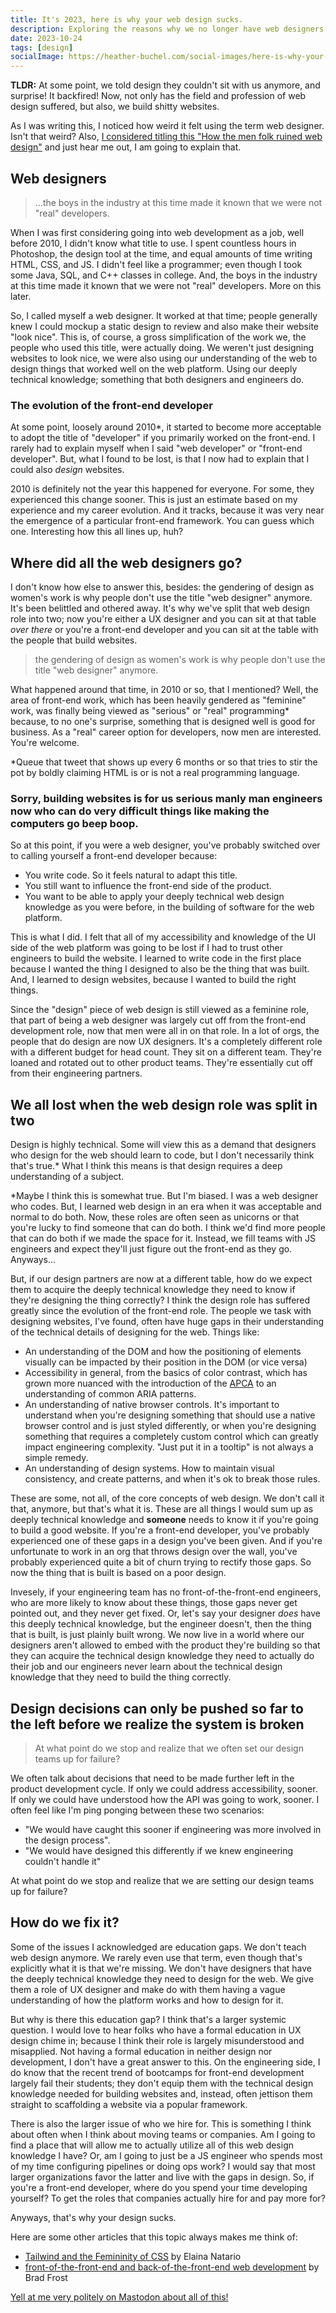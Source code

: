 ```yaml
---
title: It's 2023, here is why your web design sucks.
description: Exploring the reasons why we no longer have web designers.
date: 2023-10-24
tags: [design]
socialImage: https://heather-buchel.com/social-images/here-is-why-your-design-sucks.png
---
```


**TLDR:** At some point, we told design they couldn't sit with us anymore, and surprise! It backfired! Now, not only has the field and profession of web design suffered, but also, we build shitty websites.

<aside class="aside">
As I was writing this, I noticed how weird it felt using the term web designer. Isn't that weird? Also, <a href="https://hachyderm.io/@hbuchel/111292191087036667">I considered titling this "How the men folk ruined web design"</a> and just hear me out, I am going to explain that.
</aside>

## Web designers

<blockquote class="bq bq--right">
...the boys in the industry at this time made it known that we were not "real" developers.
</blockquote>

When I was first considering going into web development as a job, well before 2010, I didn't know what title to use. I spent countless hours in Photoshop, the design tool at the time, and equal amounts of time writing HTML, CSS, and JS. I didn't feel like a programmer; even though I took some Java, SQL, and C++ classes in college. And, the boys in the industry at this time made it known that we were not "real" developers. More on this later.

So, I called myself a web designer. It worked at that time; people generally knew I could mockup a static design to review and also make their website "look nice". This is, of course, a gross simplification of the work we, the people who used this title, were actually doing. We weren't just designing websites to look nice, we were also using our understanding of the web to design things that worked well on the web platform. Using our deeply technical knowledge; something that both designers and engineers do.

### The evolution of the front-end developer

At some point, loosely around 2010*, it started to become more acceptable to adopt the title of "developer" if you primarily worked on the front-end. I rarely had to explain myself when I said "web developer" or "front-end developer". But, what I found to be lost, is that I now had to explain that I could also _design_ websites.

<aside class="aside">
2010 is definitely not the year this happened for everyone. For some, they experienced this change sooner. This is just an estimate based on my experience and my career evolution. And it tracks, because it was very near the emergence of a particular front-end framework. You can guess which one. Interesting how this all lines up, huh?
</aside>

## Where did all the web designers go?

I don't know how else to answer this, besides: the gendering of design as women's work is why people don't use the title "web designer" anymore. It's been belittled and othered away. It's why we've split that web design role into two; now you're either a UX designer and you can sit at that table _over there_ or you're a front-end developer and you can sit at the table with the people that build websites.

<blockquote class="bq bq--right">the gendering of design as women's work is why people don't use the title "web designer" anymore.</blockquote>
 
What happened around that time, in 2010 or so, that I mentioned? Well, the area of front-end work, which has been heavily gendered as "feminine" work, was finally being viewed as "serious" or "real" programming* because, to no one's surprise, something that is designed well is good for business. As a "real" career option for developers, now men are interested. You're welcome.

<aside class="aside">
*Queue that tweet that shows up every 6 months or so that tries to stir the pot by boldly claiming HTML is or is not a real programming language.</aside>

### Sorry, building websites is for us serious manly man engineers now who can do very difficult things like making the computers go beep boop.

So at this point, if you were a web designer, you've probably switched over to calling yourself a front-end developer because:

- You write code. So it feels natural to adapt this title.
- You still want to influence the front-end side of the product.
- You want to be able to apply your deeply technical web design knowledge as you were before, in the building of software for the web platform.

This is what I did. I felt that all of my accessibility and knowledge of the UI side of the web platform was going to be lost if I had to trust other engineers to build the website. I learned to write code in the first place because I wanted the thing I designed to also be the thing that was built. And, I learned to design websites, because I wanted to build the right things.

Since the "design" piece of web design is still viewed as a feminine role, that part of being a web designer was largely cut off from the front-end development role, now that men were all in on that role. In a lot of orgs, the people that do design are now UX designers. It's a completely different role with a different budget for head count. They sit on a different team. They're loaned and rotated out to other product teams. They're essentially cut off from their engineering partners.

## We all lost when the web design role was split in two

Design is highly technical. Some will view this as a demand that designers who design for the web should learn to code, but I don't necessarily think that's true.* What I think this means is that design requires a deep understanding of a subject. 

<aside class="aside">*Maybe I think this is somewhat true. But I'm biased. I was a web designer who codes. But, I learned web design in an era when it was acceptable and normal to do both. Now, these roles are often seen as unicorns or that you're lucky to find someone that can do both. I think we'd find more people that can do both if we made the space for it. Instead, we fill teams with JS engineers and expect they'll just figure out the front-end as they go. Anyways...</aside>

But, if our design partners are now at a different table, how do we expect them to acquire the deeply technical knowledge they need to know if they're designing the thing correctly? I think the design role has suffered greatly since the evolution of the front-end role. The people we task with designing websites, I've found, often have huge gaps in their understanding of the technical details of designing for the web. Things like:

- An understanding of the DOM and how the positioning of elements visually can be impacted by their position in the DOM (or vice versa)
- Accessibility in general, from the basics of color contrast, which has grown more nuanced with the introduction of the [APCA](https://git.apcacontrast.com/documentation/APCAeasyIntro) to an understanding of common ARIA patterns.
- An understanding of native browser controls. It's important to understand when you're designing something that should use a native browser control and is just styled differently, or when you're designing something that requires a completely custom control which can greatly impact engineering complexity. "Just put it in a tooltip" is not always a simple remedy.
- An understanding of design systems. How to maintain visual consistency, and create patterns, and when it's ok to break those rules.

These are some, not all, of the core concepts of web design. We don't call it that, anymore, but that's what it is.  These are all things I would sum up as deeply technical knowledge and **someone** needs to know it if you're going to build a good website. If you're a front-end developer, you've probably experienced one of these gaps in a design you've been given. And if you're unfortunate to work in an org that throws design over the wall, you've probably experienced quite a bit of churn trying to rectify those gaps. So now the thing that is built is based on a poor design.


Invesely, if your engineering team has no front-of-the-front-end engineers, who are more likely to know about these things, those gaps never get pointed out, and they never get fixed. Or, let's say your designer *does* have this deeply technical knowledge, but the engineer doesn't, then the thing that is built, is just plainly built wrong. We now live in a world where our designers aren't allowed to embed with the product they're building so that they can acquire the technical design knowledge they need to actually do their job and our engineers never learn about the technical design knowledge that they need to build the thing correctly.

## Design decisions can only be pushed so far to the left before we realize the system is broken

<blockquote class="bq bq--right">At what point do we stop and realize that we often set our design teams up for failure?</blockquote>

We often talk about decisions that need to be made further left in the product development cycle. If only we could address accessibility, sooner. If only we could have understood how the API was going to work, sooner. I often feel like I'm ping ponging between these two scenarios:

- "We would have caught this sooner if engineering was more involved in the design process".
- "We would have designed this differently if we knew engineering couldn't handle it"

At what point do we stop and realize that we are setting our design teams up for failure?

## How do we fix it?

Some of the issues I acknowledged are education gaps. We don't teach web design anymore. We rarely even use that term, even though that's explicitly what it is that we're missing. We don't have designers that have the deeply technical knowledge they need to design for the web. We give them a role of UX designer and make do with them having a vague understanding of how the platform works and how to design for it.

But why is there this education gap? I think that's a larger systemic question. I would love to hear folks who have a formal education in UX design chime in; because I think their role is largely misunderstood and misapplied. Not having a formal education in neither design nor development, I don't have a great answer to this. On the engineering side, I do know that the recent trend of bootcamps for front-end development largely fail their students; they don't equip them with the technical design knowledge needed for building websites and, instead, often jettison them straight to scaffolding a website via a popular framework.

There is also the larger issue of who we hire for. This is something I think about often when I think about moving teams or companies. Am I going to find a place that will allow me to actually utilize all of this web design knowledge I have? Or, am I going to just be a JS engineer who spends most of my time configuring pipelines or doing ops work? I would say that most larger organizations favor the latter and live with the gaps in design. So, if you're a front-end developer, where do you spend your time developing yourself? To get the roles that companies actually hire for and pay more for?

Anyways, that's why your design sucks.

Here are some other articles that this topic always makes me think of:

- [Tailwind and the Femininity of CSS](https://thoughtbot.com/blog/tailwind-and-the-femininity-of-css) by Elaina Natario
- [front-of-the-front-end and back-of-the-front-end web development](https://bradfrost.com/blog/post/front-of-the-front-end-and-back-of-the-front-end-web-development/) by Brad Frost

[Yell at me very politely on Mastodon about all of this!]() 
